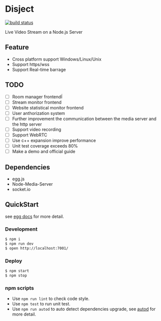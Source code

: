 # Disject

[![build status][travis-image]][travis-url]

[travis-image]:https://travis-ci.org/disject/disject-server.svg?branch=master
[travis-url]: https://travis-ci.org/disject/disject-server

Live Video Stream on a Node.js Server

## Feature
- Cross platform support Windows/Linux/Unix
- Support https/wss
- Support Real-time barrage

## TODO
- [ ] Room manager frontendÍ
- [ ] Stream monitor frontend
- [ ] Website statistical monitor frontend
- [ ] User anthorization system
- [ ] Further improvement the communication between the media server and the http server
- [ ] Support video recording
- [ ] Support WebRTC
- [ ] Use c++ expansion improve performance
- [ ] Unit test coverage exceeds 80%
- [ ] Make a demo and official guide

## Dependencies

- egg.js
- Node-Media-Server
- socket.io

## QuickStart

<!-- add docs here for user -->

see [egg docs][egg] for more detail.

### Development

```bash
$ npm i
$ npm run dev
$ open http://localhost:7001/
```

### Deploy

```bash
$ npm start
$ npm stop
```

### npm scripts

- Use `npm run lint` to check code style.
- Use `npm test` to run unit test.
- Use `npm run autod` to auto detect dependencies upgrade, see [autod](https://www.npmjs.com/package/autod) for more detail.


[egg]: https://eggjs.org
